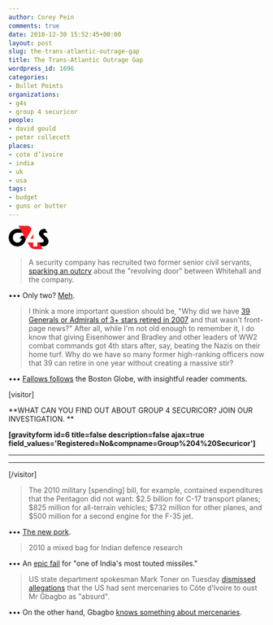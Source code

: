 ```yaml
---
author: Corey Pein
comments: true
date: 2010-12-30 15:52:45+00:00
layout: post
slug: the-trans-atlantic-outrage-gap
title: The Trans-Atlantic Outrage Gap 
wordpress_id: 1696
categories:
- Bullet Points
organizations:
- g4s
- group 4 securicor
people:
- david gould
- peter collecott
places:
- cote d’ivoire
- india
- uk
- usa
tags:
- budget
- guns or butter
---
```


![](/images/2010/12/g4s.gif)


> A security company has recruited two former senior civil servants, [sparking an outcry](http://www.guardian.co.uk/politics/2010/dec/26/g4s-hires-ex-mandarins?CMP=twt_gu) about the "revolving door" between Whitehall and the company.


••• Only two? [Meh](http://www.warisbusiness.com/2010/12/rent-a-generals-and-the-militarization-of-the-economy/).


> I think a more important question should be, "Why did we have [39 Generals or Admirals of 3+ stars retired in 2007](http://www.boston.com/news/nation/washington/specials/122610_generals_list/) and that wasn't front-page news?"  After all, while I'm not old enough to remember it, I do know that giving Eisenhower and Bradley and other leaders of WW2 combat commands got 4th stars after, say, beating the Nazis on their home turf.  Why do we have so many former high-ranking officers now that 39 can retire in one year without creating a massive stir?


••• [Fallows follows](http://www.theatlantic.com/politics/archive/2010/12/on-the-military-revolving-door/68642/) the Boston Globe, with insightful reader comments.

<!-- more -->[visitor]


**WHAT CAN YOU FIND OUT ABOUT GROUP 4 SECURICOR?
JOIN OUR INVESTIGATION. **





**[gravityform id=6 title=false description=false ajax=true field_values='Registered=No&compname=Group%204%20Securicor']**


** **

** **

[/visitor]


> The 2010 military [spending] bill, for example, contained expenditures that the Pentagon did not want: $2.5 billion for C-17 transport planes; $825 million for all-terrain vehicles; $732 million for other planes, and $500 million for a second engine for the F-35 jet.


••• [The new pork](http://www.nytimes.com/2010/12/28/us/politics/28earmarks.html).


> 2010 a mixed bag for Indian defence research


••• An [epic fail](http://timesofindia.indiatimes.com/india/2010-a-mixed-bag-for-Indian-defence-research/articleshow/7189273.cms) for "one of India's most touted missiles."


> US state department spokesman Mark Toner on Tuesday [dismissed allegations](http://www.businessday.co.za/articles/Content.aspx?id=130541  ) that the US had sent mercenaries to Côte d’Ivoire to oust Mr Gbagbo as "absurd".


••• On the other hand, Gbagbo [knows something about mercenaries](http://www.innercitypress.com/ban5cote122910.html).
